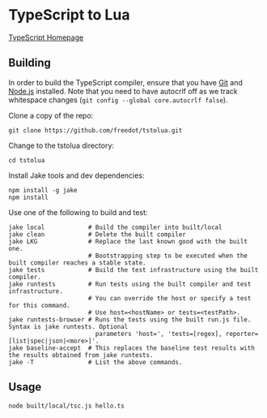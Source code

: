 # TypeScript to Lua

[TypeScript Homepage](http://www.typescriptlang.org/)

## Building

In order to build the TypeScript compiler, ensure that you have [Git](http://git-scm.com/downloads) and [Node.js](http://nodejs.org/) installed. Note that you need to have autocrlf off as we track whitespace changes (`git config --global core.autocrlf false`).

Clone a copy of the repo:

```
git clone https://github.com/freedot/tstolua.git
```

Change to the tstolua directory:

```
cd tstolua
```

Install Jake tools and dev dependencies:

```
npm install -g jake
npm install
```

Use one of the following to build and test:

```
jake local            # Build the compiler into built/local 
jake clean            # Delete the built compiler 
jake LKG              # Replace the last known good with the built one.
                      # Bootstrapping step to be executed when the built compiler reaches a stable state.
jake tests            # Build the test infrastructure using the built compiler. 
jake runtests         # Run tests using the built compiler and test infrastructure. 
                      # You can override the host or specify a test for this command. 
                      # Use host=<hostName> or tests=<testPath>. 
jake runtests-browser # Runs the tests using the built run.js file. Syntax is jake runtests. Optional
                        parameters 'host=', 'tests=[regex], reporter=[list|spec|json|<more>]'.
jake baseline-accept  # This replaces the baseline test results with the results obtained from jake runtests. 
jake -T               # List the above commands. 
```


## Usage

```shell
node built/local/tsc.js hello.ts
```

